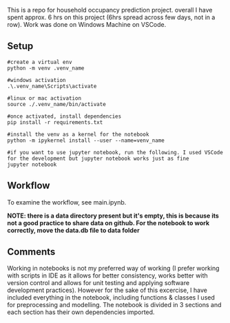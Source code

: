This is a repo for household occupancy prediction project. overall I have spent approx. 6 hrs on this project (6hrs spread across few days, not in a row). Work was done on Windows Machine on VSCode.

## Setup
~~~
#create a virtual env
python -m venv .venv_name 

#windows activation
.\.venv_name\Scripts\activate

#linux or mac activation
source ./.venv_name/bin/activate

#once activated, install dependencies
pip install -r requirements.txt

#install the venv as a kernel for the notebook
python -m ipykernel install --user --name=venv_name

#if you want to use jupyter notebook, run the following. I used VSCode for the development but jupyter notebook works just as fine
jupyter notebook
~~~

## Workflow

To examine the workflow, see main.ipynb. 

**NOTE: there is a data directory present but it's empty, this is because its not a good practice to share data on github. For the notebook to work correctly, move the data.db file to data folder**

## Comments

Working in notebooks is not my preferred way of working (I prefer working with scripts in IDE as it allows for better consistency, works better with version control and allows for unit testing and applying software development practices). However for the sake of this excercise, I have included everything in the notebook, including functions & classes I used for preprocessing and modelling. The notebook is divided in 3 sections and each section has their own dependencies imported.
